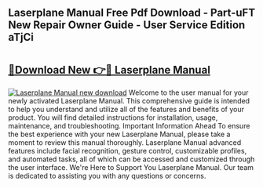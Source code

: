 ## Laserplane Manual Free Pdf Download - Part-uFT New Repair Owner Guide - User Service Edition aTjCi

# <h2><a href="http://bc5267.oget.top/?id=Laserplane+Manual">🔗Download New 👉🔴 Laserplane Manual</a></h2>

[![Laserplane Manual new download](https://i.imgur.com/5g1atiW.png)](http://bc5267.oget.top/?id=Laserplane+Manual)
Welcome to the user manual for your newly activated Laserplane Manual. This comprehensive guide is intended to help you understand and utilize all of the features and benefits of your product. You will find detailed instructions for installation, usage, maintenance, and troubleshooting. Important Information Ahead To ensure the best experience with your new Laserplane Manual, please take a moment to review this manual thoroughly. Laserplane Manual advanced features include facial recognition, gesture control, customizable profiles, and automated tasks, all of which can be accessed and customized through the user interface. We're Here to Support You Laserplane Manual. Our team is dedicated to assisting you with any questions or concerns.
